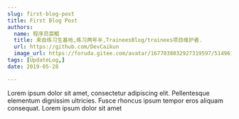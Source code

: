 ```yaml
---
slug: first-blog-post
title: First Blog Post
authors:
  name: 程序员菜鲲
  title: 来自练习生基地,练习两年半,TraineesBlog/trainees项目维护者.
  url: https://github.com/DevCaikun
  image_url: https://foruda.gitee.com/avatar/1677038032927319597/5149611_DevCaikun_1578981240.png
tags: [UpdateLog,]
date: 2019-05-28

---
```


Lorem ipsum dolor sit amet, consectetur adipiscing elit. Pellentesque elementum dignissim ultricies. Fusce rhoncus ipsum tempor eros aliquam consequat. Lorem ipsum dolor sit amet
